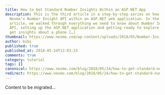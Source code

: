 ```yaml
---
title: How to Get Standard Number Insights Within an ASP.NET App
description: This is the third article in a step-by-step series on how to use
  Nexmo’s Number Insight API within an ASP.NET web application. In the first
  article, we walked through everything we need to know about Number Insight
  API, setting up the ASP.NET application and getting ready to explore how to
  get insights about a phone […]
thumbnail: https://www.nexmo.com/wp-content/uploads/2018/05/Number-Insight-Nexmo-03.png
author: bibi
published: true
published_at: 2018-05-24T13:03:23
comments: true
category: tutorial
tags: []
canonical: https://www.nexmo.com/blog/2018/05/24/how-to-get-standard-number-insights-within-an-asp-net-app-dr
redirect: https://www.nexmo.com/blog/2018/05/24/how-to-get-standard-number-insights-within-an-asp-net-app-dr
---
```

Content to be migrated...